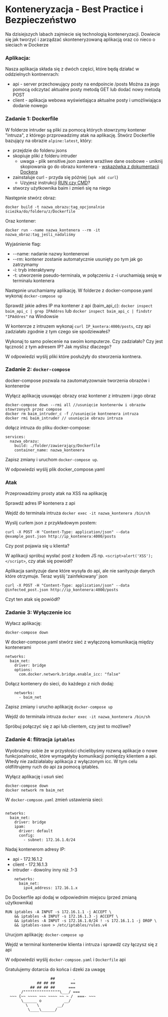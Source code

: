 # Konteneryzacja - Best Practice i Bezpieczeństwo
Na dzisiejszych labach zajmiecie się technologią konteneryzacji. Dowiecie się jak tworzyć i zarządzać skonteneryzowaną aplikacją oraz co nieco o sieciach w Dockerze

### Aplikacja:

Nasza aplikacja składa się z dwóch części, które będą działać w oddzielnych kontnenrach:
* api - server przechowujący posty na endpoincie /posts Można za jego pomocą odczytać aktualne posty metodą GET lub dodać nowy metodą POST
* client - aplikacja webowa wyświetlająca aktualne posty i umożliwiająca dodanie nowego

### Zadanie 1: Dockerfile

W folderze intruder są pliki za pomocą których stowrzymy kontener "intruza", z którego przprowadzimy atak na aplikację. Stwórz Dockerfile bazujący na obrazie `alpine:latest`, który:
* przejdzie do folderu jsons
* skopiuje pliki z folderu intruder
    - uwaga - plik sensitive.json zawiera wrażliwe dane osobowe - uniknij skopiowania go do obrazu kontenera - [wskazówka z dokumentacji Dockera](https://docs.docker.com/build/building/context/#dockerignore-files)
* zainstaluje curl - przyda się później (`apk add curl`)
    - Uzyjesz instrukcji [RUN czy CMD](https://betterstack.com/community/questions/difference-between-run-and-cmd-in-dockerfile/)?
* stworzy użytkownika baim i zmień się na niego

Następnie stwórz obraz: 

`docker build -t nazwa_obrazu:tag_opcjonalnie ścieżka/do/folderu/z/Dockerfile`

Oraz kontener:

`docker run --name nazwa_kontenera --rm -it nazwa_obraz:tag_jeśli_nadaliśmy`

Wyjaśnienie flag:
* --name: nadanie nazwy kontenerowi
* --rm: kontener zostanie automatycznie usunięty po tym jak go zatrzymamy
* -i: tryb interaktywny
* -t: utworzenie pseudo-terminala, w połączeniu z -i uruchamiają sesję w terminalu kontenera

Następnie uruchamiamy aplikację. W folderze z docker-compose.yaml wykonaj `docker-compose up`

Sprawdź jakie adres IP ma kontener z api (baim_api_c): 
`docker inspect baim_api_c | grep IPAddres` lub `docker inspect baim_api_c | findstr "IPAddres"` na Windowsie

W kontenrze z intruzem wykonaj `curl IP_kontera:4000/posts`, czy api zadziałało zgodnie z tym czego sie spodziewałeś?

Wykonaj to samo polecenie na swoim komputerze. Czy zadziałało? Czy jest łączność z tym adresem IP? Jak myślisz dlaczego?

W odpowiedzi wyślij pliki które posłużyły do stworzenia kontnera.

### Zadanie 2: `docker-compose`

docker-compose pozwala na zautomatyzownaie tworzenia obrazów i kontenerów

Wyłącz aplikację usuwając obrazy  oraz kontener z intruzem i jego obraz
```
docker-compose down --rmi all //usunięcie kontenerów i obrazów stowrzonych przez compose
docker rm baim_intruder_c -f //usunięcie kontnenera intruza
docker rmi baim_intruder // usunięcie obrazu intruza
```

dołącz intruza do pliku docker-compose:
```
services:
  nazwa_obrazu:
    build: ./folder/zawierający/Dockerfile
    container_name: nazwa_kontenera
```

Zapisz zmiany i uruchom `docker-compose up`.

W odpowiedzi wyślij plik docker_compose.yaml

### Atak

Przeprowadzimy prosty atak na XSS na aplikację

Sprawdź adres IP kontenera z api

Wejdź do terminala intruza `docker exec -it nazwa_kontenera /bin/sh`

Wyslij curlem json z przykładowym postem:

`curl -X POST -H "Content-Type: application/json" --data @example_post.json http://ip_kontenera:4000/posts`

Czy post pojawia się u klienta?

W aplikacji spróbuj wysłać post z kodem JS np. `<script>alert('XSS');</script>`, czy atak się powiódł?

Aplikacja sanityzuje dane które wysyła do api, ale nie sanityzuje danych które otrzymuje. Teraz wyślij 'zainfekowany' json

`curl -X POST -H "Content-Type: application/json" --data @infected_post.json http://ip_kontenera:4000/posts`

Czyt ten atak się powiódł?

### Zadanie 3: Wyłączenie icc

Wyłacz aplikację: 

`docker-compose down`

W docker-compose.yaml stwórz sieć z wyłączoną komunikacją między kontenerami
```
networks:
  baim_net:
    driver: bridge
    options:
      com.docker.network.bridge.enable_icc: "false"
```
Dołącz kontenery do sieci, do każdego z nich dodaj:
```
    networks:
      - baim_net
```

Zapisz zmiany i urucho aplikację `docker-compose up`

Wejdź do terminala intruza `docker exec -it nazwa_kontenera /bin/sh`

Spróbuj połączyć się z api lub clientem, czy jest to możliwe?

### Zadanie 4: flitracja `iptables`

Wyobraźmy sobie że w przysłości chcielibyśmy rozwną aplikacje o nowe funkcjonalnośc, które wymagałyby komunikacji pomiędzy klientem a api. Wtedy nie zadziałalaby aplikacja z wyłączonym icc. W tym celu oldfiltrujemy ruch do api za pomocą iptables.

Wyłącz aplikację i usuń sieć
```
docker-compose down
docker network rm baim_net
```

W `docker-compsoe.yaml` zmień ustawienia sieci:
```

networks:
  baim_net:
    driver: bridge
    ipam:
      driver: default
      config:
        - subnet: 172.16.1.0/24
``` 
Nadaj kontenerom adresy IP:
* api - 172.16.1.2
* client - 172.16.1.3
* intruder - dowolny inny niż .1-3

```
    networks:
      baim_net:
        ipv4_address: 172.16.1.x
```

Do Dockerfile api dodaj w odpowiednim miejscu (przed zmianą użytkownika)
```
RUN iptables -A INPUT -s 172.16.1.1 -j ACCEPT \
    && iptables -A INPUT -s 172.16.1.3 -j ACCEPT \
    && iptables -A INPUT -s 172.16.1.0/24 ! -s 172.16.1.1 -j DROP \
    && iptables-save > /etc/iptables/rules.v4    
```

Urucjom aplikację: `docker-compose up`

Wejdź w terminal kontenerów klienta i intruza i sprawdź czy łączysz się z api

W odpowiedzi wyślij `docker-compsoe.yaml` i `Dockerfile` api

Gratulujemy dotarcia do końca i dzeki za uwagę

```
                    ##        .            
              ## ## ##       ==            
           ## ## ## ##      ===            
       /""""""""""""""""\___/ ===        
  ~~~ {~~ ~~~~ ~~~ ~~~~ ~~ ~ /  ===- ~~~   
       \______ o          __/            
         \    \        __/             
          \____\______/                
```